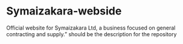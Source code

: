 # Symaizakara-webside
Official website for Symaizakara Ltd, a business focused on general contracting and supply.” should be the description for the repository

